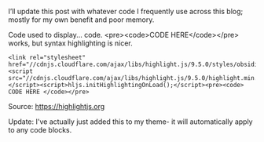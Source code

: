 I’ll update this post with whatever code I frequently use across this blog; mostly for my own benefit and poor memory.

<!-- more -->

Code used to display... code. &lt;pre&gt;&lt;code&gt;CODE HERE&lt;/code&gt;&lt;/pre&gt; works, but syntax highlighting is nicer.

    <link rel="stylesheet" href="//cdnjs.cloudflare.com/ajax/libs/highlight.js/9.5.0/styles/obsidian.min.css"><script src="//cdnjs.cloudflare.com/ajax/libs/highlight.js/9.5.0/highlight.min.js"></script><script>hljs.initHighlightingOnLoad();</script><pre><code> CODE HERE </code></pre>

Source: <https://highlightjs.org>

Update: I've actually just added this to my theme- it will automatically apply to any code blocks.
